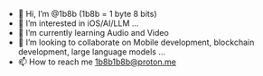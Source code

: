 - 👋 Hi, I’m @1b8b (1b8b = 1 byte 8 bits)
- 👀 I’m interested in iOS/AI/LLM ...
- 🌱 I’m currently learning Audio and Video
- 💞️ I’m looking to collaborate on Mobile development, blockchain development, large language models ...
- 📫 How to reach me 1b8b1b8b@proton.me

<!---
1b8b/1b8b is a ✨ special ✨ repository because its `README.md` (this file) appears on your GitHub profile.
You can click the Preview link to take a look at your changes.
--->
